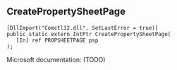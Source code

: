 ## CreatePropertySheetPage

```
[DllImport("Comctl32.dll", SetLastError = true)]
public static extern IntPtr CreatePropertySheetPage(
   [In] ref PROPSHEETPAGE psp
);
```

Microsoft documentation: (TODO)
